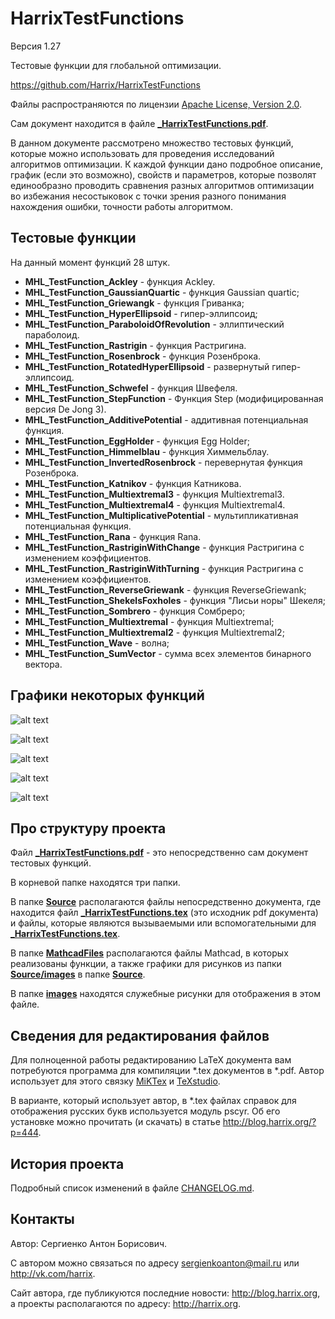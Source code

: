 HarrixTestFunctions
===================

Версия 1.27

Тестовые функции для глобальной оптимизации.

https://github.com/Harrix/HarrixTestFunctions

Файлы распространяются по лицензии [Apache License, Version 2.0](../master/LICENSE.txt).

Сам документ находится в файле [**_HarrixTestFunctions.pdf**](../master/_HarrixTestFunctions.pdf).

В данном документе рассмотрено множество тестовых функций, которые можно использовать для проведения исследований алгоритмов оптимизации. К каждой функции дано подробное описание, график (если это возможно), свойств и параметров, которые позволят единообразно проводить сравнения разных алгоритмов оптимизации во избежания несостыковок с точки зрения разного понимания нахождения ошибки, точности работы алгоритмом.

Тестовые функции
----------------

На данный момент функций 28 штук.
 * **MHL_TestFunction_Ackley** - функция Ackley.
 * **MHL_TestFunction_GaussianQuartic** - функция Gaussian quartic;
 * **MHL_TestFunction_Griewangk** - функция Гриванка;
 * **MHL_TestFunction_HyperEllipsoid** - гипер-эллипсоид;
 * **MHL_TestFunction_ParaboloidOfRevolution** - эллиптический параболоид.
 * **MHL_TestFunction_Rastrigin** - функция Растригина.
 * **MHL_TestFunction_Rosenbrock** - функция Розенброка.
 * **MHL_TestFunction_RotatedHyperEllipsoid** - развернутый гипер-эллипсоид.
 * **MHL_TestFunction_Schwefel** - функция Швефеля.
 * **MHL_TestFunction_StepFunction** - Функция Step (модифицированная версия De Jong 3).
 * **MHL_TestFunction_AdditivePotential** - аддитивная потенциальная функция.
 * **MHL_TestFunction_EggHolder** - функция Egg Holder;
 * **MHL_TestFunction_Himmelblau** - функция Химмельблау.
 * **MHL_TestFunction_InvertedRosenbrock** - перевернутая функция Розенброка.
 * **MHL_TestFunction_Katnikov** - функция Катникова.
 * **MHL_TestFunction_Multiextremal3** - функция Multiextremal3.
 * **MHL_TestFunction_Multiextremal4** - функция Multiextremal4.
 * **MHL_TestFunction_MultiplicativePotential** - мультипликативная потенциальная функция.
 * **MHL_TestFunction_Rana** - функция Rana.
 * **MHL_TestFunction_RastriginWithChange** - функция Растригина с изменением коэффициентов.
 * **MHL_TestFunction_RastriginWithTurning** - функция Растригина с изменением коэффициентов.
 * **MHL_TestFunction_ReverseGriewank** - функция ReverseGriewank;
 * **MHL_TestFunction_ShekelsFoxholes** - функция "Лисьи норы" Шекеля;
 * **MHL_TestFunction_Sombrero** - функция Сомбреро;
 * **MHL_TestFunction_Multiextremal** - функция Multiextremal;
 * **MHL_TestFunction_Multiextremal2** - функция Multiextremal2;
 * **MHL_TestFunction_Wave** - волна;
 * **MHL_TestFunction_SumVector** - сумма всех элементов бинарного вектора.
 
Графики некоторых функций
-------------------------

![alt text](../master/images/MHL_TestFunction_Ackley.png "MHL_TestFunction_Ackley")

![alt text](../master/images/MHL_TestFunction_AdditivePotential.png "MHL_TestFunction_AdditivePotential")

![alt text](../master/images/MHL_TestFunction_ParaboloidOfRevolution.png "MHL_TestFunction_ParaboloidOfRevolution")

![alt text](../master/images/MHL_TestFunction_Rastrigin.png "MHL_TestFunction_Rastrigin")

![alt text](../master/images/MHL_TestFunction_Rosenbrock.png "MHL_TestFunction_Rosenbrock")

Про структуру проекта
---------------------

Файл [**_HarrixTestFunctions.pdf**](../master/_HarrixTestFunctions.pdf) - это непосредственно сам документ тестовых функций.

В корневой папке находятся три папки. 

В папке [**Source**](../master/Source) располагаются файлы непосредственно документа, где находится файл [**_HarrixTestFunctions.tex**](../master/_HarrixTestFunctions.tex) (это исходник pdf документа) и файлы, которые являются вызываемыми или вспомогательными для [**_HarrixTestFunctions.tex**](../master/_HarrixTestFunctions.tex).

В папке [**MathcadFiles**](../master/MathcadFiles) располагаются файлы Mathcad, в которых реализованы функции, а также графики для рисунков из папки [**Source/images**](../master/Source/images) в папке [**Source**](../master/Source). 

В папке [**images**](../master/images) находятся служебные рисунки для отображения в этом файле.

Сведения для редактирования файлов
----------------------------------

Для полноценной работы редактированию LaTeX документа вам потребуются программа для компиляции *.tex документов в *.pdf. Автор использует для этого связку [MiKTex](http://www.miktex.org/) и [TeXstudio](http://texstudio.sourceforge.net/). 

В варианте, который использует автор, в *.tex файлах справок для отображения русских букв используется модуль pscyr. Об его установке можно прочитать (и скачать) в статье http://blog.harrix.org/?p=444.

История проекта
---------------

Подробный список изменений в файле [CHANGELOG.md](../master/CHANGELOG.md).

Контакты
--------

Автор: Сергиенко Антон Борисович.

С автором можно связаться по адресу sergienkoanton@mail.ru или  http://vk.com/harrix.

Сайт автора, где публикуются последние новости: http://blog.harrix.org, а проекты располагаются по адресу: http://harrix.org.